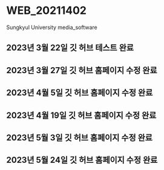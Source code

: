 # WEB_20211402
Sungkyul University media_software
## 2023년 3월 22일 깃 허브 테스트 완료
## 2023년 3월 27일 깃 허브 홈페이지 수정 완료
## 2023년 4월 5일 깃 허브 홈페이지 수정 완료
## 2023년 4월 19일 깃 허브 홈페이지 수정 완료
## 2023년 5월 3일 깃 허브 홈페이지 수정 완료
## 2023년 5월 24일 깃 허브 홈페이지 수정 완료
